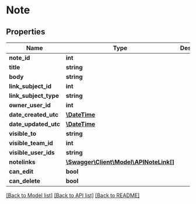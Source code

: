 # Note

## Properties
Name | Type | Description | Notes
------------ | ------------- | ------------- | -------------
**note_id** | **int** |  | [optional] 
**title** | **string** |  | 
**body** | **string** |  | [optional] 
**link_subject_id** | **int** |  | 
**link_subject_type** | **string** |  | 
**owner_user_id** | **int** |  | [optional] 
**date_created_utc** | [**\DateTime**](\DateTime.md) |  | [optional] 
**date_updated_utc** | [**\DateTime**](\DateTime.md) |  | [optional] 
**visible_to** | **string** |  | [optional] 
**visible_team_id** | **int** |  | [optional] 
**visible_user_ids** | **string** |  | [optional] 
**notelinks** | [**\Swagger\Client\Model\APINoteLink[]**](APINoteLink.md) |  | [optional] 
**can_edit** | **bool** |  | [optional] 
**can_delete** | **bool** |  | [optional] 

[[Back to Model list]](../README.md#documentation-for-models) [[Back to API list]](../README.md#documentation-for-api-endpoints) [[Back to README]](../README.md)


